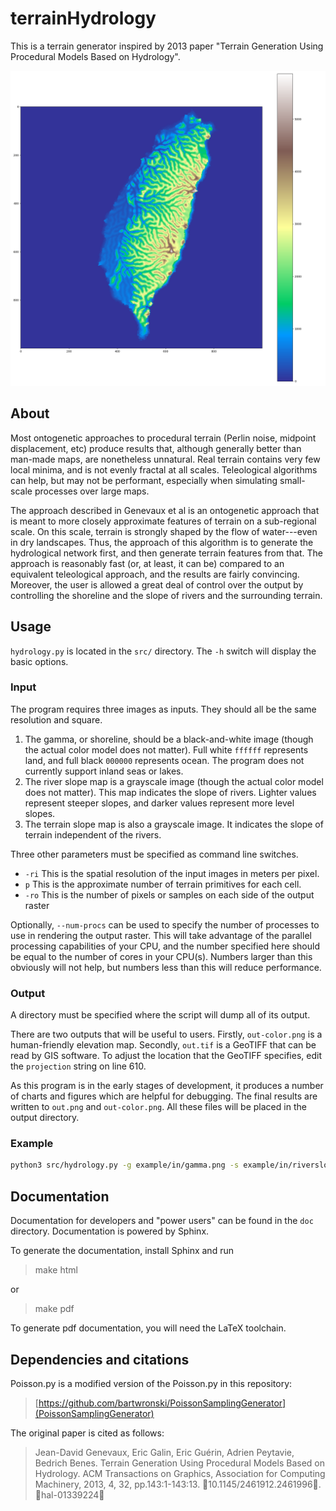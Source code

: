 # terrainHydrology

This is a terrain generator inspired by 2013 paper "Terrain Generation Using Procedural Models Based on Hydrology".

![Example Terrain](example/out/out-color.png)

## About

Most ontogenetic approaches to procedural terrain (Perlin noise, midpoint displacement, etc) produce results that, although generally better than man-made maps, are nonetheless unnatural. Real terrain contains very few local minima, and is not evenly fractal at all scales. Teleological algorithms can help, but may not be performant, especially when simulating small-scale processes over large maps.

The approach described in Genevaux et al is an ontogenetic approach that is meant to more closely approximate features of terrain on a sub-regional scale. On this scale, terrain is strongly shaped by the flow of water---even in dry landscapes. Thus, the approach of this algorithm is to generate the hydrological network first, and then generate terrain features from that. The approach is reasonably fast (or, at least, it can be) compared to an equivalent teleological approach, and the results are fairly convincing. Moreover, the user is allowed a great deal of control over the output by controlling the shoreline and the slope of rivers and the surrounding terrain.

## Usage

`hydrology.py` is located in the `src/` directory. The `-h` switch will display the basic options.

### Input

The program requires three images as inputs. They should all be the same resolution and square.

1. The gamma, or shoreline, should be a black-and-white image (though the actual color model does not matter). Full white `ffffff` represents land, and full black `000000` represents ocean. The program does not currently support inland seas or lakes.
1. The river slope map is a grayscale image (though the actual color model does not matter). This map indicates the slope of rivers. Lighter values represent steeper slopes, and darker values represent more level slopes.
1. The terrain slope map is also a grayscale image. It indicates the slope of terrain independent of the rivers.

Three other parameters must be specified as command line switches.

* `-ri` This is the spatial resolution of the input images in meters per pixel.
* `p` This is the approximate number of terrain primitives for each cell.
* `-ro` This is the number of pixels or samples on each side of the output raster

Optionally, `--num-procs` can be used to specify the number of processes to use in rendering the output raster. This will take advantage of the parallel processing capabilities of your CPU, and the number specified here should be equal to the number of cores in your CPU(s). Numbers larger than this obviously will not help, but numbers less than this will reduce performance.

### Output

A directory must be specified where the script will dump all of its output.

There are two outputs that will be useful to users. Firstly, `out-color.png` is a human-friendly elevation map. Secondly, `out.tif` is a GeoTIFF that can be read by GIS software. To adjust the location that the GeoTIFF specifies, edit the `projection` string on line 610.

As this program is in the early stages of development, it produces a number of charts and figures which are helpful for debugging. The final results are written to `out.png` and `out-color.png`. All these files will be placed in the output directory.

### Example

<!--
Given command
```bash
python3 src/hydrology.py -g example/in/gamma.png -s example/in/riverslope.png -t example/in/terrainslope.png -o example/out/ -ri 87.5 -p 50 -ro 1000
```
-->
<!-- command used to generate images -->
```bash
python3 src/hydrology.py -g example/in/gamma.png -s example/in/riverslope.png -t example/in/terrainslope.png -o example/out/ -ri 280 -p 50 -ro 1000 -c 5 --seed 4314
```
<!-- 
UrbanFunctions: pixelsPerBuilding = 3
-->

## Documentation

Documentation for developers and "power users" can be found in the `doc` directory. Documentation is powered by Sphinx.

To generate the documentation, install Sphinx and run

> make html

or

> make pdf

To generate pdf documentation, you will need the LaTeX toolchain.

## Dependencies and citations

Poisson.py is a modified version of the Poisson.py in this repository:

> [https://github.com/bartwronski/PoissonSamplingGenerator](PoissonSamplingGenerator)

The original paper is cited as follows:

> Jean-David Genevaux, Eric Galin, Eric Guérin, Adrien Peytavie, Bedrich Benes. Terrain Generation Using Procedural Models Based on Hydrology. ACM Transactions on Graphics, Association for Computing Machinery, 2013, 4, 32, pp.143:1-143:13. ￿10.1145/2461912.2461996￿. ￿hal-01339224￿